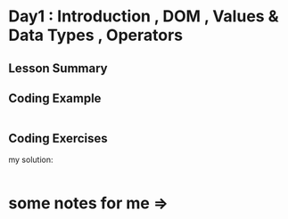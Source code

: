 # Day1 : Introduction , DOM , Values & Data Types , Operators

## Lesson Summary

## Coding Example
```javascript

```

## Coding Exercises

my solution:
```javascript

```
# some notes for me => 

